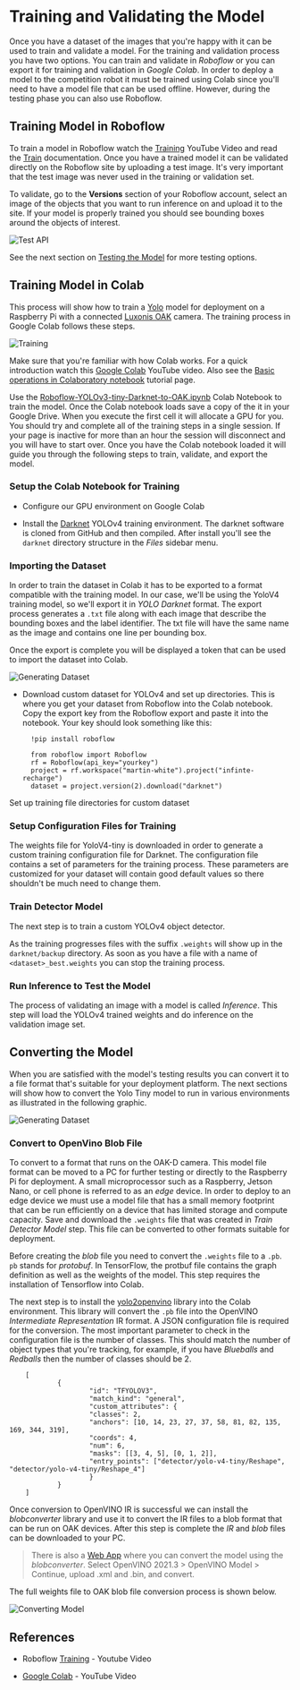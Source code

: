 # Training and Validating the Model
Once you have a dataset of the images that you're happy with it can be used to train and validate a model. For the training and validation process you have two options.  You can train and validate in *Roboflow* or you can export it for training and validation in *Google Colab*.  In order to deploy a model to the competition robot it must be trained using Colab since you'll need to have a model file that can be used offline.  However, during the testing phase you can also use Roboflow.

## Training Model in Roboflow
To train a model in Roboflow watch the [Training](https://www.youtube.com/watch?v=njWwmKLWVyE)  YouTube Video and read the [Train](https://docs.roboflow.com/train) documentation. Once you have a trained model it can be validated directly on the Roboflow site by uploading a test image. It's very important that the test image was never used in the training or validation set.  

To validate, go to the **Versions** section of your Roboflow account, select an image of the objects that you want to run inference on and upload it to the site.  If your model is properly trained you should see bounding boxes around the objects of interest.

![Test API](../images/FRCMachineLearning/FRCMachineLearning.011.jpeg)

See the next section on [Testing the Model](MLDesktopTesting.md) for more testing options.

## Training Model in Colab
This process will show how to train a [Yolo](https://pjreddie.com/darknet/yolo/) model for deployment on a Raspberry Pi with a connected [Luxonis OAK](https://shop.luxonis.com/collections/usb) camera.   The training process in Google Colab follows these steps.

![Training](../images/FRCMachineLearning/FRCMachineLearning.010.jpeg)

Make sure that you're familiar with how Colab works. For a quick introduction watch this [Google Colab](https://www.youtube.com/watch?v=RLYoEyIHL6A&ab_channel=CodewithDogaOzgon) YouTube video. Also see the [Basic operations in Colaboratory notebook](https://colab.research.google.com/github/pycroscopy/AICrystallographer/blob/master/Tutorials/ColabNotebooks_BasicOperations.ipynb#scrollTo=hkcI78C4Sybk) tutorial page.

Use the [Roboflow-YOLOv3-tiny-Darknet-to-OAK.ipynb](https://colab.research.google.com/drive/1Sc6B-clNJZ3OBxCxIoddhLFxIYoJJzRT#scrollTo=JlPEcD7UkE4Q) Colab Notebook to train the model.  Once the Colab notebook loads save a copy of the it in your Google Drive.  When you execute the first cell it will allocate a GPU for you. You should try and complete all of the training steps in a single session.  If your page is inactive for more than an hour the session will disconnect and you will have to start over.  Once you have the Colab notebook loaded it will guide you through the following steps to train, validate, and export the model.

### Setup the Colab Notebook for Training

- Configure our GPU environment on Google Colab

- Install the [Darknet](https://github.com/pjreddie/darknet) YOLOv4 training environment.  The darknet software is cloned from GitHub and then compiled.  After install you'll see the `darknet` directory structure in the *Files* sidebar menu.

### Importing the Dataset
In order to train the dataset in Colab it has to be exported to a format compatible with the training model.  In our case, we'll be using the YoloV4 training model, so we'll export it in *YOLO Darknet* format. The export process generates a `.txt` file along with each image that describe the bounding boxes and the label identifier. The txt file will have the same name as the image and contains one line per bounding box.

Once the export is complete you will be displayed a token that can be used to import the dataset into Colab.

![Generating Dataset](../images/FRCMachineLearning/FRCMachineLearning.006.jpeg)

- Download custom dataset for YOLOv4 and set up directories. This is where you get your dataset from Roboflow into the Colab notebook.  Copy the export key from the Roboflow export and paste it into the notebook.  Your key should look something like this:

        !pip install roboflow

        from roboflow import Roboflow
        rf = Roboflow(api_key="yourkey")
        project = rf.workspace("martin-white").project("infinte-recharge")
        dataset = project.version(2).download("darknet")

Set up training file directories for custom dataset

### Setup Configuration Files for Training
The weights file for YoloV4-tiny is downloaded in order to generate a custom training configuration file for Darknet.  The configuration file contains a set of parameters for the training process. These parameters are customized for your dataset will contain good default values so there shouldn't be much need to change them.


### Train Detector Model
The next step is to train a custom YOLOv4 object detector.

As the training progresses files with the suffix `.weights` will show up in the `darknet/backup` directory.  As soon as you have a file with a name of `<dataset>_best.weights` you can stop the training process.

### Run Inference to Test the Model
The process of validating an image with a model is called *Inference*. This step will load the YOLOv4 trained weights and do inference on the validation image set. 

## Converting the Model
When you are satisfied with the model's testing results you can convert it to a file format that's suitable for your deployment platform.  The next sections will show how to convert the Yolo Tiny model to run in various environments as illustrated in the following graphic.

![Generating Dataset](../images/FRCMachineLearning/FRCMachineLearning.016.jpeg)

### Convert to OpenVino Blob File
To convert to a format that runs on the OAK-D camera. This model file format can be moved to a PC for further testing or directly to the Raspberry Pi for deployment. A small microprocessor such as a Raspberry, Jetson Nano, or cell phone is referred to as an *edge* device. In order to deploy to an edge device we must use a model file that has a small memory footprint that can be run efficiently on a device that has limited storage and compute capacity.  Save and download the `.weights` file that was created in *Train Detector Model* step.  This file can be converted to other formats suitable for deployment.

Before creating the *blob* file you need to convert the `.weights` file to a `.pb`.  `pb` stands for *protobuf*. In TensorFlow, the protbuf file contains the graph definition as well as the weights of the model. This step requires the installation of Tensorflow into Colab.

The next step is to install the [yolo2openvino](https://github.com/luxonis/yolo2openvino) library into the Colab environment.  This library will convert the `.pb` file into the OpenVINO *Intermediate Representation* IR format. A JSON configuration file is required for the conversion. The most important parameter to check in the configuration file is the number of classes.  This should match the number of object types that you're tracking, for example, if you have *Blueballs* and *Redballs* then the number of classes should be 2.

        [
                {
                        "id": "TFYOLOV3",
                        "match_kind": "general",
                        "custom_attributes": {
                        "classes": 2,
                        "anchors": [10, 14, 23, 27, 37, 58, 81, 82, 135, 169, 344, 319],
                        "coords": 4,
                        "num": 6,
                        "masks": [[3, 4, 5], [0, 1, 2]],
                        "entry_points": ["detector/yolo-v4-tiny/Reshape", "detector/yolo-v4-tiny/Reshape_4"]
                        }
                }
        ]

Once conversion to OpenVINO IR is successful we can install the *blobconverter* library and use it to convert the IR files to a blob format that can be run on OAK devices. After this step is complete the *IR* and *blob* files can be downloaded to your PC.

> There is also a [Web App](https://blobconverter.luxonis.com/) where you can convert the model using the *blobconverter*. Select OpenVINO 2021.3 > OpenVINO Model > Continue, upload .xml and .bin, and convert.

The full weights file to OAK blob file conversion process is shown below.

![Converting Model](../images/FRCMachineLearning/FRCMachineLearning.008.jpeg)


## References
- Roboflow [Training](https://www.youtube.com/watch?v=njWwmKLWVyE) - Youtube Video

- [Google Colab](https://www.youtube.com/watch?v=RLYoEyIHL6A&ab_channel=CodewithDogaOzgon) - YouTube Video